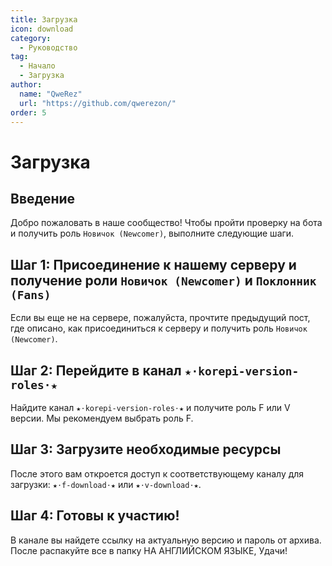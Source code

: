 ```yaml
---
title: Загрузка
icon: download
category:
  - Руководство
tag:
  - Начало
  - Загрузка
author: 
  name: "QweRez"
  url: "https://github.com/qwerezon/"
order: 5
---
```


# Загрузка

## Введение

Добро пожаловать в наше сообщество! Чтобы пройти проверку на бота и получить роль `Новичок (Newcomer)`, выполните следующие шаги.

## Шаг 1: Присоединение к нашему серверу и получение роли `Новичок (Newcomer)` и `Поклонник (Fans)`

Если вы еще не на сервере, пожалуйста, прочтите предыдущий пост, где описано, как присоединиться к серверу и получить роль `Новичок (Newcomer)`.

## Шаг 2: Перейдите в канал `★⋅korepi-version-roles⋅★`

Найдите канал `★⋅korepi-version-roles⋅★` и получите роль F или V версии. Мы рекомендуем выбрать роль F.

## Шаг 3: Загрузите необходимые ресурсы

После этого вам откроется доступ к соответствующему каналу для загрузки: `★⋅f-download⋅★` или `★⋅v-download⋅★`.

## Шаг 4: Готовы к участию!

В канале вы найдете ссылку на актуальную версию и пароль от архива.
После распакуйте все в папку НА АНГЛИЙСКОМ ЯЗЫКЕ, Удачи!
